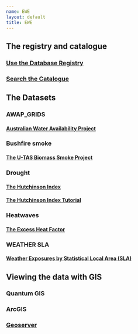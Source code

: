```yaml
---
name: EWE
layout: default
title: EWE
---
```


## The registry and catalogue
### [Use the Database Registry](http://115.146.93.225:8080/apex/f?p=102)
### [Search the Catalogue](http://115.146.93.108:8181/ddiindex)

## The Datasets
### AWAP_GRIDS
#### [Australian Water Availability Project](/metadata/AWAP_GRIDS.html)

### Bushfire smoke
#### [The U-TAS Biomass Smoke Project](http://ivanhanigan.github.com/bio_validated_bushfire_events)

### Drought
#### [The Hutchinson Index](https://github.com/ivanhanigan/HutchinsonDroughtIndex)
#### [The Hutchinson Index Tutorial](/EWE/HutchinsonDroughtIndex/HutchinsonDroughtIndex.html)

### Heatwaves
#### [The Excess Heat Factor](https://github.com/swish-climate-impact-assessment/ExcessHeatIndices)

### WEATHER SLA
#### [Weather Exposures by Statistical Local Area (SLA)](/metadata/WEATHER_SLA.html)

## Viewing the data with GIS
### Quantum GIS
### ArcGIS 
### [Geoserver](http://115.146.93.225:8181/geoserver)
